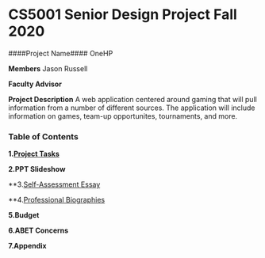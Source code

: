 # CS5001 Senior Design Project Fall 2020

####Project Name####
OneHP 

**Members**
Jason Russell

**Faculty Advisor**

**Project Description** 
A web application centered around gaming that will pull information from a number of different sources. The application will include information on games, team-up opportunites, tournaments, and more. 

### Table of Contents 
**1.[Project Tasks](https://github.com/russej7/Senior-Design-Fall2020/blob/master/tasklist.md)**
 
**2.PPT Slideshow**

**3.[Self-Assessment Essay](https://github.com/russej7/Senior-Design-Fall2020/tree/master/Individual_Assessment)

**4.[Professional Biographies](https://github.com/russej7/Senior-Design-Fall2020/tree/master/Professional_Biography)

**5.Budget**

**6.ABET Concerns**

**7.Appendix**
